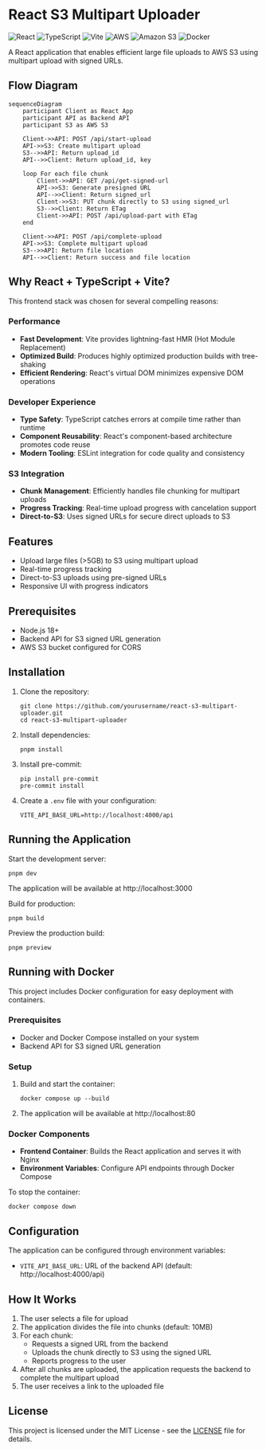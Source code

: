 # React S3 Multipart Uploader

![React](https://img.shields.io/badge/react-%2320232a.svg?style=flat-square&logo=react&logoColor=%2361DAFB)
![TypeScript](https://img.shields.io/badge/typescript-%23007ACC.svg?style=flat-square&logo=typescript&logoColor=white)
![Vite](https://img.shields.io/badge/vite-%23646CFF.svg?style=flat-square&logo=vite&logoColor=white)
![AWS](https://img.shields.io/badge/AWS-%23FF9900.svg?style=flat-square&logo=amazon-aws&logoColor=white)
![Amazon S3](https://img.shields.io/badge/Amazon%20S3-FF9900?style=flat-square&logo=amazons3&logoColor=white)
![Docker](https://img.shields.io/badge/Docker-%230db7ed.svg?style=flat-square&logo=docker&logoColor=white)

A React application that enables efficient large file uploads to AWS S3 using multipart upload with signed URLs.

## Flow Diagram

```mermaid
sequenceDiagram
    participant Client as React App
    participant API as Backend API
    participant S3 as AWS S3

    Client->>API: POST /api/start-upload
    API->>S3: Create multipart upload
    S3-->>API: Return upload_id
    API-->>Client: Return upload_id, key

    loop For each file chunk
        Client->>API: GET /api/get-signed-url
        API->>S3: Generate presigned URL
        API-->>Client: Return signed_url
        Client->>S3: PUT chunk directly to S3 using signed_url
        S3-->>Client: Return ETag
        Client->>API: POST /api/upload-part with ETag
    end

    Client->>API: POST /api/complete-upload
    API->>S3: Complete multipart upload
    S3-->>API: Return file location
    API-->>Client: Return success and file location
```

## Why React + TypeScript + Vite?

This frontend stack was chosen for several compelling reasons:

### Performance

- **Fast Development**: Vite provides lightning-fast HMR (Hot Module Replacement)
- **Optimized Build**: Produces highly optimized production builds with tree-shaking
- **Efficient Rendering**: React's virtual DOM minimizes expensive DOM operations

### Developer Experience

- **Type Safety**: TypeScript catches errors at compile time rather than runtime
- **Component Reusability**: React's component-based architecture promotes code reuse
- **Modern Tooling**: ESLint integration for code quality and consistency

### S3 Integration

- **Chunk Management**: Efficiently handles file chunking for multipart uploads
- **Progress Tracking**: Real-time upload progress with cancelation support
- **Direct-to-S3**: Uses signed URLs for secure direct uploads to S3

## Features

- Upload large files (>5GB) to S3 using multipart upload
- Real-time progress tracking
- Direct-to-S3 uploads using pre-signed URLs
- Responsive UI with progress indicators

## Prerequisites

- Node.js 18+
- Backend API for S3 signed URL generation
- AWS S3 bucket configured for CORS

## Installation

1. Clone the repository:

   ```
   git clone https://github.com/yourusername/react-s3-multipart-uploader.git
   cd react-s3-multipart-uploader
   ```

2. Install dependencies:

   ```
   pnpm install
   ```

3. Install pre-commit:

   ```
   pip install pre-commit
   pre-commit install
   ```

4. Create a `.env` file with your configuration:
   ```
   VITE_API_BASE_URL=http://localhost:4000/api
   ```

## Running the Application

Start the development server:

```
pnpm dev
```

The application will be available at http://localhost:3000

Build for production:

```
pnpm build
```

Preview the production build:

```
pnpm preview
```

## Running with Docker

This project includes Docker configuration for easy deployment with containers.

### Prerequisites

- Docker and Docker Compose installed on your system
- Backend API for S3 signed URL generation

### Setup

1. Build and start the container:

   ```
   docker compose up --build
   ```

2. The application will be available at http://localhost:80

### Docker Components

- **Frontend Container**: Builds the React application and serves it with Nginx
- **Environment Variables**: Configure API endpoints through Docker Compose

To stop the container:

```
docker compose down
```

## Configuration

The application can be configured through environment variables:

- `VITE_API_BASE_URL`: URL of the backend API (default: http://localhost:4000/api)

## How It Works

1. The user selects a file for upload
2. The application divides the file into chunks (default: 10MB)
3. For each chunk:
   - Requests a signed URL from the backend
   - Uploads the chunk directly to S3 using the signed URL
   - Reports progress to the user
4. After all chunks are uploaded, the application requests the backend to complete the multipart upload
5. The user receives a link to the uploaded file

## License

This project is licensed under the MIT License - see the [LICENSE](LICENSE) file for details.
